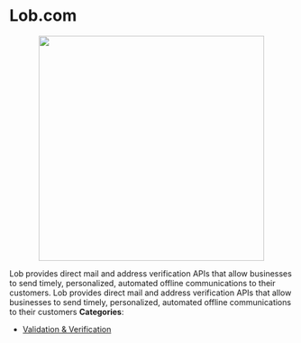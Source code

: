 # Lob.com

<p align="center">
    <img width="400" src="https://raw.githubusercontent.com/awesome-apis/awesome-apis/apis/lob-com/logo_256x256.png" />
</p>


Lob provides direct mail and address verification APIs that allow businesses to send timely, personalized, automated offline communications to their customers. Lob provides direct mail and address verification APIs that allow businesses to send timely, personalized, automated offline communications to their customers
**Categories**:

- [Validation & Verification](https://github/awesome-apis/awesome-apis#validation-and-verification)



